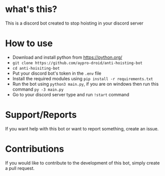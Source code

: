 # what's this?
This is a discord bot created to stop hoisting in your discord server

# How to use
- Download and install python from https://python.org/
- `git clone https://github.com/aypro-droid/anti-hoisting-bot`
- `cd anti-hoisiting-bot`
- Put your discord bot's token in the `.env` file
- Install the required modules using `pip install -r requirements.txt`
- Run the bot using `python3 main.py`, if you are on windows then run this command `py -3 main.py`
- Go to your discord server type and run `!start` command

# Support/Reports
If you want help with this bot or want to report something, create an issue.

# Contributions
If you would like to contribute to the development of this bot, simply create a pull request.
